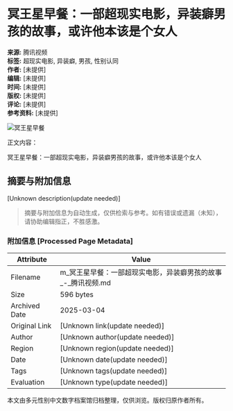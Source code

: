 # 冥王星早餐：一部超现实电影，异装癖男孩的故事，或许他本该是个女人

**来源:** 腾讯视频  
**标签:** 超现实电影, 异装癖, 男孩, 性别认同  
**作者:** [未提供]  
**编辑:** [未提供]  
**时间:** [未提供]  
**版权:** [未提供]  
**评论:** [未提供]  
**参考资料:** [未提供]  

![冥王星早餐](https://example.com/image.jpg)  

正文内容：

冥王星早餐：一部超现实电影，异装癖男孩的故事，或许他本该是个女人
<!-- tcd_original_link https://m.v.qq.com/x/m/play?cid=&vid=l3256dc7znw -->


## 摘要与附加信息

<!-- tcd_abstract -->
[Unknown description(update needed)]
<!-- tcd_abstract_end -->

> 摘要与附加信息为自动生成，仅供检索与参考。如有错误或遗漏（未知），请协助编辑指正，不胜感激。

### 附加信息 [Processed Page Metadata]

| Attribute       | Value                                  |
|-----------------|----------------------------------------|
| Filename        | m_冥王星早餐：一部超现实电影，异装癖男孩的故事_-_腾讯视频.md                             |
| Size            | 596 bytes                           |
| Archived Date   | 2025-03-04                             |
| Original Link   | [Unknown link(update needed)]                       |
| Author          | [Unknown author(update needed)]                               |
| Region          | [Unknown region(update needed)]                               |
| Date            | [Unknown date(update needed)]                                 |
| Tags            | [Unknown tags(update needed)]                                 |
| Evaluation            | [Unknown type(update needed)]                                 |
<!-- tcd_table_end -->

本文由多元性别中文数字档案馆归档整理，仅供浏览。版权归原作者所有。
